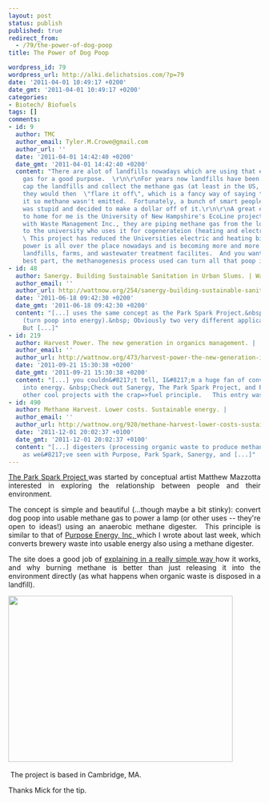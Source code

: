 ```yaml
---
layout: post
status: publish
published: true
redirect_from:
  - /79/the-power-of-dog-poop
title: The Power of Dog Poop

wordpress_id: 79
wordpress_url: http://alki.delichatsios.com/?p=79
date: '2011-04-01 10:49:17 +0200'
date_gmt: '2011-04-01 10:49:17 +0200'
categories:
- Biotech/ Biofuels
tags: []
comments:
- id: 9
  author: TMC
  author_email: Tyler.M.Crowe@gmail.com
  author_url: ''
  date: '2011-04-01 14:42:40 +0200'
  date_gmt: '2011-04-01 14:42:40 +0200'
  content: "There are alot of landfills nowadays which are using that emitted methane
    gas for a good purpose.  \r\n\r\nFor years now landfills have been required to
    cap the landfills and collect the methane gas (at least in the US, USEPA regulations),
    they would then  \"flare it off\", which is a fancy way of saying they would burn
    it so methane wasn't emitted.  Fortunately, a bunch of smart people realized this
    was stupid and decided to make a dollar off of it.\r\n\r\nA great example close
    to home for me is the University of New Hampshire's EcoLine project.  In an agreement
    with Waste Management Inc., they are piping methane gas from the local landfill
    to the university who uses it for cogenerateion (heating and electric needs).
    \ This project has reduced the Universities electric and heating bills by 80%!!!\r\n\r\nPoop
    power is all over the place nowadays and is becoming more and more practical;
    landfills, farms, and wastewater treatment facilites.  And you want to know the
    best part, the methanogenesis process used can turn all that poop into fertilizer!"
- id: 48
  author: Sanergy. Building Sustainable Sanitation in Urban Slums. | Watt Now
  author_email: ''
  author_url: http://wattnow.org/254/sanergy-building-sustainable-sanitation-in-urban-slums
  date: '2011-06-18 09:42:30 +0200'
  date_gmt: '2011-06-18 09:42:30 +0200'
  content: "[...] uses the same concept as the Park Spark Project.&nbsp; Similar technology
    (turn poop into energy).&nbsp; Obviously two very different applications.&nbsp;
    But [...]"
- id: 219
  author: Harvest Power. The new generation in organics management. |
  author_email: ''
  author_url: http://wattnow.org/473/harvest-power-the-new-generation-in-organics-management
  date: '2011-09-21 15:30:38 +0200'
  date_gmt: '2011-09-21 15:30:38 +0200'
  content: "[...] you couldn&#8217;t tell, I&#8217;m a huge fan of converting crap
    into energy. &nbsp;Check out Sanergy, The Park Spark Project, and Purpose Energy&nbsp;for
    other cool projects with the crap=>fuel principle.   This entry was [...]"
- id: 490
  author: Methane Harvest. Lower costs. Sustainable energy. |
  author_email: ''
  author_url: http://wattnow.org/920/methane-harvest-lower-costs-sustainable-energy
  date: '2011-12-01 20:02:37 +0100'
  date_gmt: '2011-12-01 20:02:37 +0100'
  content: "[...] digesters (processing organic waste to produce methane as fuel),
    as we&#8217;ve seen with Purpose, Park Spark, Sanergy, and [...]"
---
```

<p style="text-align: justify;"><a href="http://parksparkproject.com/home.html">The Park Spark Project </a>was started by conceptual artist Matthew Mazzotta interested in exploring the relationship between people and their environment.</p>
<p style="text-align: justify;">The concept is simple and beautiful (...though maybe a bit stinky): convert dog poop into usable methane gas to power a lamp (or other uses -- they're open to ideas!) using an anaerobic methane digester.&nbsp; This principle is similar to that of <a title="Purpose Energy, Inc." href="http://alki.delichatsios.com/?p=27">Purpose Energy, Inc, </a>which I wrote about last week, which converts brewery waste into usable energy also using a methane digester.</p>
<p style="text-align: justify;">The site does a good job of <a href="http://parksparkproject.com/artwork/1206505.html">explaining in a really simple way </a>how it works, and why burning methane is better than just releasing it into the environment directly (as what happens when organic waste is disposed in a landfill).</p>
<p style="text-align: justify;"><a href="http://parksparkproject.com/home.html"><img class=" wp-image-81 alignnone" title="splash" src="{{ 'assets/from-wordpress/uploads/2011/04/splash.jpg' | relative_url }}" alt="" width="448" height="332" /></a><em><br />
</em></p>
<p style="text-align: justify;">&nbsp;The project is based in Cambridge, MA.</p>
<p style="text-align: justify;">Thanks Mick for the tip.</p>
<p style="text-align: justify;">
